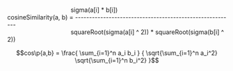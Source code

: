 ``` ```  
                                     sigma(a[i] * b[i])  
cosineSimilarity(a, b) = ---------------------------------------------------------  
                                     squareRoot(sigma(a[i] ^ 2)) * squareRoot(sigma(b[i] ^ 2))  
  
```math
cos\p{a,b} = \frac{ \sum_{i=1}^n a_i b_i } { \sqrt{\sum_{i=1}^n a_i^2} \sqrt{\sum_{i=1}^n b_i^2} }
```
